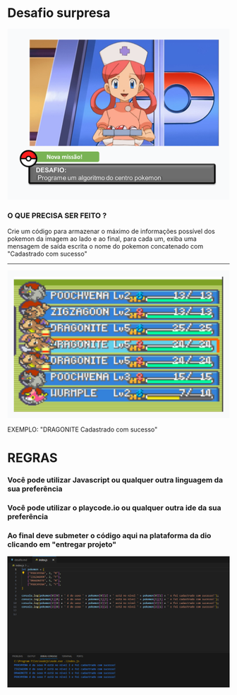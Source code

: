 # Desafio surpresa


![](/assets/shape_2.png)

### O QUE PRECISA SER FEITO ?

Crie um código para armazenar o máximo de informações possível dos pokemon da imagem ao lado e ao final, para cada um, exiba uma mensagem de saída escrita o nome do pokemon concatenado com "Cadastrado com sucesso"

---

![](/assets/shape_1.png)


EXEMPLO:
"DRAGONITE Cadastrado com sucesso"

# REGRAS

### Você pode utilizar Javascript ou qualquer outra linguagem da sua preferência
### Você pode utilizar o playcode.io ou qualquer outra ide da sua preferência
### Ao final deve submeter o código aqui na plataforma da dio clicando em "entregar projeto"


![](/assets/output.png)
